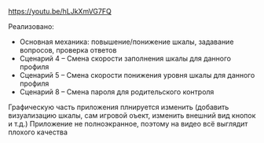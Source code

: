 https://youtu.be/hLJkXmVG7FQ

Реализовано:
- Основная механика: повышение/понижение шкалы, задавание вопросов, проверка ответов
- Сценарий 4 – Смена скорости заполнения шкалы для данного профиля
- Сценарий 5 – Смена скорости понижения уровня шкалы для данного профиля
- Сценарий 8 – Смена пароля для родительского контроля

Графическую часть приложения плнируется изменить (добавить визуализацию шкалы, сам игровой оъект, изменить внешний вид кнопок и т.д.)
Приложение не полноэкранное, поэтому на видео всё выглядит плохого качества
